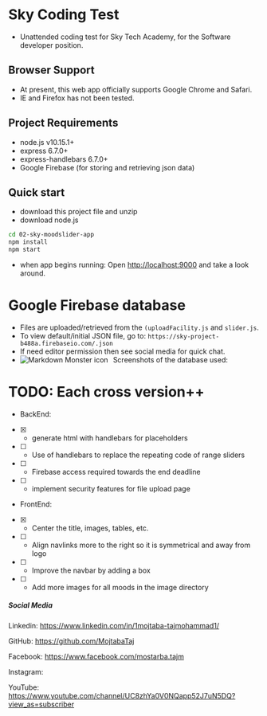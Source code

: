 # Sky Coding Test 
- Unattended coding test for Sky Tech Academy, for the Software developer position.

## Browser Support
- At present, this web app officially supports Google Chrome and Safari. 
- IE and Firefox has not been tested.

## Project Requirements
* node.js v10.15.1+
* express 6.7.0+
* express-handlebars 6.7.0+
* Google Firebase (for storing and retrieving json data)

## Quick start 
- download this project file and unzip
- download node.js
```bash
cd 02-sky-moodslider-app
npm install
npm start
```
- when app begins running:
Open [http://localhost:9000](http://localhost:9000) and take a look around.

# Google Firebase database 
- Files are uploaded/retrieved from the `(uploadFacility.js` and `slider.js`.
- To view default/initial JSON file, go to:
`https://sky-project-b488a.firebaseio.com/.json`
- If need editor permission then see social media for quick chat.
- Screenshots of the database used:
<img src="/images/firebaseDBScreenshot.png"
     alt="Markdown Monster icon"
     style="float: left; margin-right: 10px;" />

# TODO: Each cross version++ 
- BackEnd:
* [x] - generate html with handlebars for placeholders
* [ ] - Use of handlebars to replace the repeating code of range sliders
* [ ] - Firebase access required towards the end deadline
* [ ] - implement security features for file upload page
- FrontEnd:
* [x] - Center the title, images, tables, etc.
* [ ] - Align navlinks more to the right so it is symmetrical and away from logo 
* [ ] - Improve the navbar by adding a box
* [ ] - Add more images for all moods in the image directory


##### Social Media
Linkedin: https://www.linkedin.com/in/1mojtaba-tajmohammad1/

GitHub: https://github.com/MojtabaTaj

Facebook: https://www.facebook.com/mostarba.tajm

Instagram: 

YouTube: https://www.youtube.com/channel/UC8zhYa0V0NQapp52J7uN5DQ?view_as=subscriber
